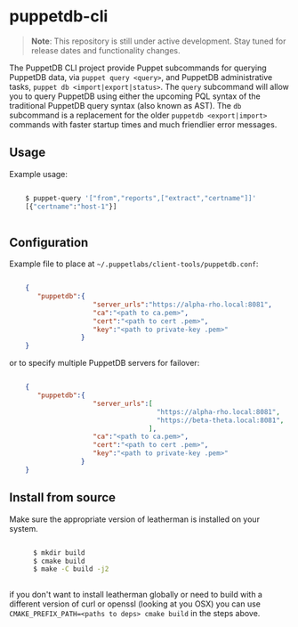 # puppetdb-cli

> **Note**: This repository is still under active development. Stay tuned for
> release dates and functionality changes.

The PuppetDB CLI project provide Puppet subcommands for querying PuppetDB data,
via `puppet query <query>`, and PuppetDB administrative tasks, `puppet db
<import|export|status>`. The `query` subcommand will allow you to query PuppetDB
using either the upcoming PQL syntax of the traditional PuppetDB query syntax
(also known as AST). The `db` subcommand is a replacement for the older
`puppetdb <export|import>` commands with faster startup times and much
friendlier error messages.

## Usage

Example usage:

~~~bash

    $ puppet-query '["from","reports",["extract","certname"]]'
    [{"certname":"host-1"}]
 
~~~

## Configuration

Example file to place at `~/.puppetlabs/client-tools/puppetdb.conf`:

~~~json

    {
       "puppetdb":{
                     "server_urls":"https://alpha-rho.local:8081",
                     "ca":"<path to ca.pem>",
                     "cert":"<path to cert .pem>",
                     "key":"<path to private-key .pem>"
                  }
    }

~~~

or to specify multiple PuppetDB servers for failover:

~~~json

    {
       "puppetdb":{
                     "server_urls":[
                                     "https://alpha-rho.local:8081",
                                     "https://beta-theta.local:8081",
                                   ],
                     "ca":"<path to ca.pem>",
                     "cert":"<path to cert .pem>",
                     "key":"<path to private-key .pem>"
                  }
    }

~~~

## Install from source

Make sure the appropriate version of leatherman is installed on your system.

~~~bash

      $ mkdir build
      $ cmake build
      $ make -C build -j2
 
~~~

if you don't want to install leatherman globally or need to build with a
different version of curl or openssl (looking at you OSX) you can use
`CMAKE_PREFIX_PATH=<paths to deps> cmake build` in the steps above.
